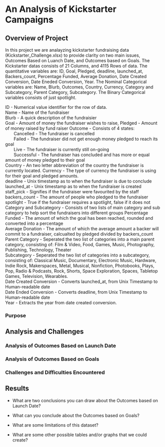 # An Analysis of Kickstarter Campaigns

## Overview of Project

In this project we are analayzing kickstarter fundraising data (Kickstarter_Challenge.xlsx) to provide clarity on two main issues, 
Outcomes Based on Luanch Date, and Outcomes based on Goals. The Kickstarter datas consists of 21 Columns, and 4115 Rows of data. The quantitative variables are:
ID, Goal, Pledged, deadline, launched_at, Backers_count, Percentage Funded, Average Donation, Date Created Conversion,  Date Eneded Conversion, Year. 
The Nominal Categorical variables are: Name, Blurb, Outcomes, Country, Currency, Category and Subcategory, Parent Category, Subcategory. The Binary Categorical 
variables consists of just spotlight.

ID - Numerical value identifier for the row of data.  
Name - Name of the fundraiser  
Blurb - A quick description of the fundraisier  
Goal - Amount of money the fundraiser wishes to raise, 
Pledged - Amount of money raised by fund raiser 
Outcome - Consists of 4 states:  
&nbsp;&nbsp;&nbsp;&nbsp;&nbsp;&nbsp; Cancelled - The fundraiser is cancelled  
&nbsp;&nbsp;&nbsp;&nbsp;&nbsp;&nbsp; Failed - The fundraiser did not get enough money pledged to reach its goal  
&nbsp;&nbsp;&nbsp;&nbsp;&nbsp;&nbsp; Live - The fundraiser is currently still on-going  
&nbsp;&nbsp;&nbsp;&nbsp;&nbsp;&nbsp; Successful - The fundraiser has concluded and has more or equal amount of money pledged to their goal \
Country - An two letter abbreviation of the country the fundraiser is currently located. 
Currency - The type of currency the fundraiser is using for their goal and pledged amounts.  
deadline - Unix timestamp as to when the fundraiser is due to conclude  
launched_at - Unix timestamp as to when the fundraiser is created 
staff_pick - Signifies if the fundraiser were favourited by the staff 
backers_count - The amount of people who pledged to the fundraiser 
spotlight - True if the fundraiser requires a spotlight, false if it does not 
Category and Subcategory - Consists of two lists of main category and sub category to help sort the fundraisers into different groups 
Percentage Funded - The amount of which the goal has been reached, rounded and converted into a percentage  
Average Donation - The amount of which the average amount a backer will commit to a fundraiser, calcualted by pledged divided by backers_count 
Parent Category - Seperated the two list of categories into a main parent category, consisting of: 
	Film & Video, Food, Games, Music, Photography, Publishing, Technology, Theater   
Subcategory - Seperated the two list of categories into a subcategory, consisting of: 
	Classical Music, Documentary, Electronic Music, Hardware, Indie Rock, Makerspaces,
Metal, Musical, Nonfiction, Photobooks, Plays, Pop, Radio & Podcasts, Rock, Shorts,
Space Exploration, Spaces, Tabletop Games, Television, Wearables.  
Date Created Conversion - Converts launched_at, from Unix Timestamp to Human-readable date  
Date Ended Conversion - Converts deadline,  from Unix Timestamp to Human-readable date  
Year - Extracts the year from date created conversion.  
	
### Purpose

## Analysis and Challenges

### Analysis of Outcomes Based on Launch Date

### Analysis of Outcomes Based on Goals

### Challenges and Difficulties Encountered

## Results

- What are two conclusions you can draw about the Outcomes based on Launch Date?

- What can you conclude about the Outcomes based on Goals?

- What are some limitations of this dataset?

- What are some other possible tables and/or graphs that we could create?